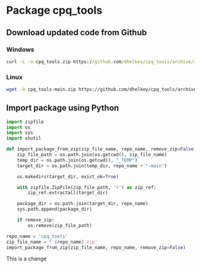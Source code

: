# Package cpq_tools

## Download updated code from Github

### Windows

```cmd
curl -L -o cpq_tools.zip https://github.com/dhelkey/cpq_tools/archive/refs/heads/main.zip
```

### Linux

```bash
wget -O cpq_tools-main.zip https://github.com/dhelkey/cpq_tools/archive/refs/heads/main.zip
```

## Import package using Python

```python
import zipfile
import os
import sys
import shutil

def import_package_from_zip(zip_file_name, repo_name, remove_zip=False):
    zip_file_path = os.path.join(os.getcwd(), zip_file_name)
    temp_dir = os.path.join(os.getcwd(), "_TEMP")
    target_dir = os.path.join(temp_dir, repo_name + "-main")

    os.makedirs(target_dir, exist_ok=True)

    with zipfile.ZipFile(zip_file_path, 'r') as zip_ref:
        zip_ref.extractall(target_dir)

    package_dir = os.path.join(target_dir, repo_name)
    sys.path.append(package_dir)

    if remove_zip:
        os.remove(zip_file_path)

repo_name = 'cpq_tools'
zip_file_name = f'{repo_name}.zip'
import_package_from_zip(zip_file_name, repo_name, remove_zip=False)
```


This is a change